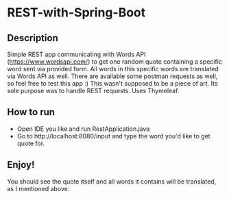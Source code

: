 # REST-with-Spring-Boot
## Description
Simple REST app communicating with Words API (https://www.wordsapi.com/) to get one random quote containing a specific word sent via provided form. All words in this specific words are translated via Words API as well.
There are available some postman requests as well, so feel free to test this app :)
This wasn't supposed to be a piece of art. Its sole purpose was to handle REST requests.
Uses Thymeleaf.

## How to run
* Open IDE you like and run RestApplication.java
* Go to http://localhost:8080/input and type the word you'd like to get quote for.

## Enjoy!
You should see the quote itself and all words it contains will be translated, as I mentioned above.

